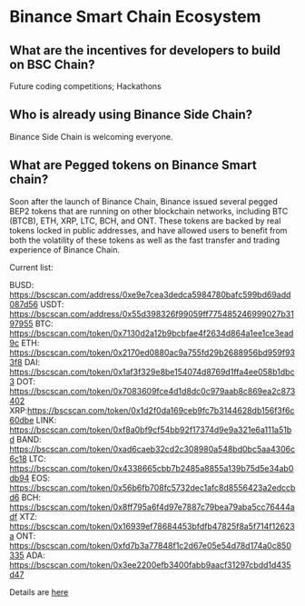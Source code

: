 # Binance Smart Chain Ecosystem

## What are the incentives for developers to build on BSC Chain?

Future coding competitions; Hackathons

## Who is already using Binance Side Chain?

Binance Side Chain is welcoming everyone.

## What are Pegged tokens on Binance Smart chain?

Soon after the launch of Binance Chain, Binance issued several pegged BEP2 tokens that are running on other blockchain networks, including BTC (BTCB), ETH, XRP, LTC, BCH, and ONT. These tokens are backed by real tokens locked in public addresses, and have allowed users to benefit from both the volatility of these tokens as well as the fast transfer and trading experience of Binance Chain.

Current list: 

BUSD: https://bscscan.com/address/0xe9e7cea3dedca5984780bafc599bd69add087d56
USDT: https://bscscan.com/address/0x55d398326f99059ff775485246999027b3197955
BTC: https://bscscan.com/token/0x7130d2a12b9bcbfae4f2634d864a1ee1ce3ead9c
ETH: https://bscscan.com/token/0x2170ed0880ac9a755fd29b2688956bd959f933f8
DAI: https://bscscan.com/token/0x1af3f329e8be154074d8769d1ffa4ee058b1dbc3
DOT: https://bscscan.com/token/0x7083609fce4d1d8dc0c979aab8c869ea2c873402
XRP:https://bscscan.com/token/0x1d2f0da169ceb9fc7b3144628db156f3f6c60dbe
LINK: https://bscscan.com/token/0xf8a0bf9cf54bb92f17374d9e9a321e6a111a51bd
BAND: https://bscscan.com/token/0xad6caeb32cd2c308980a548bd0bc5aa4306c6c18
LTC: https://bscscan.com/token/0x4338665cbb7b2485a8855a139b75d5e34ab0db94
EOS: https://bscscan.com/token/0x56b6fb708fc5732dec1afc8d8556423a2edccbd6
BCH: https://bscscan.com/token/0x8ff795a6f4d97e7887c79bea79aba5cc76444adf
XTZ: https://bscscan.com/token/0x16939ef78684453bfdfb47825f8a5f714f12623a
ONT: https://bscscan.com/token/0xfd7b3a77848f1c2d67e05e54d78d174a0c850335
ADA: https://bscscan.com/token/0x3ee2200efb3400fabb9aacf31297cbdd1d435d47

Details are [here](https://www.binance.org/en/blog/binance-presents-project-token-canal-2/)

